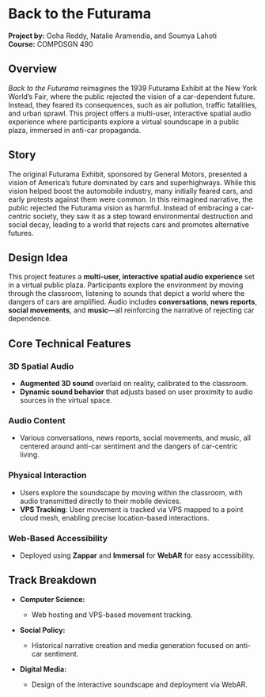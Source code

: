 # Back to the Futurama

**Project by:** Ooha Reddy, Natalie Aramendia, and Soumya Lahoti  
**Course:** COMPDSGN 490  

## Overview

*Back to the Futurama* reimagines the 1939 Futurama Exhibit at the New York World’s Fair, where the public rejected the vision of a car-dependent future. Instead, they feared its consequences, such as air pollution, traffic fatalities, and urban sprawl. This project offers a multi-user, interactive spatial audio experience where participants explore a virtual soundscape in a public plaza, immersed in anti-car propaganda.

## Story

The original Futurama Exhibit, sponsored by General Motors, presented a vision of America’s future dominated by cars and superhighways. While this vision helped boost the automobile industry, many initially feared cars, and early protests against them were common. In this reimagined narrative, the public rejected the Futurama vision as harmful. Instead of embracing a car-centric society, they saw it as a step toward environmental destruction and social decay, leading to a world that rejects cars and promotes alternative futures.

## Design Idea

This project features a **multi-user, interactive spatial audio experience** set in a virtual public plaza. Participants explore the environment by moving through the classroom, listening to sounds that depict a world where the dangers of cars are amplified. Audio includes **conversations**, **news reports**, **social movements**, and **music**—all reinforcing the narrative of rejecting car dependence.

## Core Technical Features

### 3D Spatial Audio
- **Augmented 3D sound** overlaid on reality, calibrated to the classroom.
- **Dynamic sound behavior** that adjusts based on user proximity to audio sources in the virtual space.

### Audio Content
- Various conversations, news reports, social movements, and music, all centered around anti-car sentiment and the dangers of car-centric living.

### Physical Interaction
- Users explore the soundscape by moving within the classroom, with audio transmitted directly to their mobile devices.
- **VPS Tracking**: User movement is tracked via VPS mapped to a point cloud mesh, enabling precise location-based interactions.

### Web-Based Accessibility
- Deployed using **Zappar** and  **Immersal** for **WebAR** for easy accessibility.

## Track Breakdown

- **Computer Science:**  
  - Web hosting and VPS-based movement tracking.
  
- **Social Policy:**  
  - Historical narrative creation and media generation focused on anti-car sentiment.
  
- **Digital Media:**  
  - Design of the interactive soundscape and deployment via WebAR.